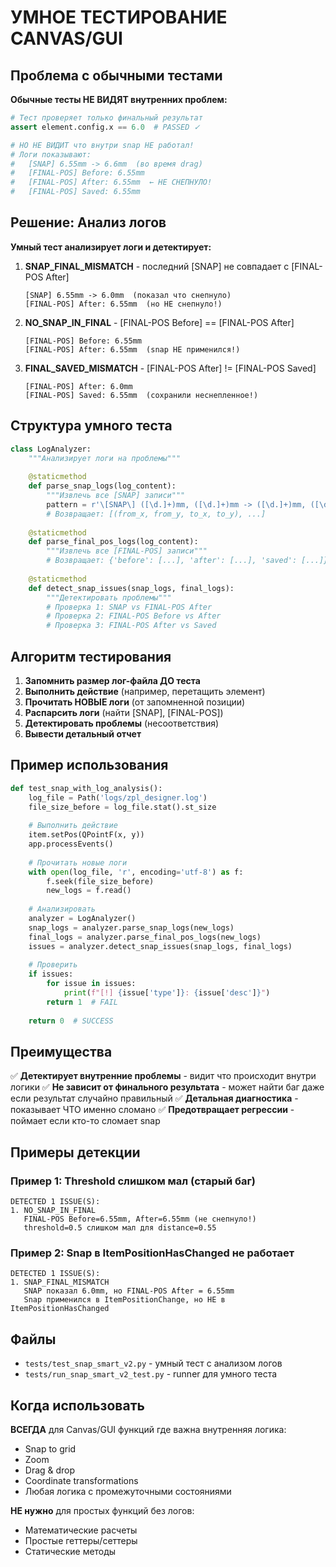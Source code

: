 # УМНОЕ ТЕСТИРОВАНИЕ CANVAS/GUI

## Проблема с обычными тестами

**Обычные тесты НЕ ВИДЯТ внутренних проблем:**
```python
# Тест проверяет только финальный результат
assert element.config.x == 6.0  # PASSED ✓

# НО НЕ ВИДИТ что внутри snap НЕ работал!
# Логи показывают:
#   [SNAP] 6.55mm -> 6.6mm  (во время drag)
#   [FINAL-POS] Before: 6.55mm
#   [FINAL-POS] After: 6.55mm  ← НЕ СНЕПНУЛО!
#   [FINAL-POS] Saved: 6.55mm
```

## Решение: Анализ логов

**Умный тест анализирует логи и детектирует:**

1. **SNAP_FINAL_MISMATCH** - последний [SNAP] не совпадает с [FINAL-POS After]
   ```
   [SNAP] 6.55mm -> 6.0mm  (показал что снепнуло)
   [FINAL-POS] After: 6.55mm  (но НЕ снепнуло!)
   ```

2. **NO_SNAP_IN_FINAL** - [FINAL-POS Before] == [FINAL-POS After]
   ```
   [FINAL-POS] Before: 6.55mm
   [FINAL-POS] After: 6.55mm  (snap НЕ применился!)
   ```

3. **FINAL_SAVED_MISMATCH** - [FINAL-POS After] != [FINAL-POS Saved]
   ```
   [FINAL-POS] After: 6.0mm
   [FINAL-POS] Saved: 6.55mm  (сохранили неснепленное!)
   ```

## Структура умного теста

```python
class LogAnalyzer:
    """Анализирует логи на проблемы"""
    
    @staticmethod
    def parse_snap_logs(log_content):
        """Извлечь все [SNAP] записи"""
        pattern = r'\[SNAP\] ([\d.]+)mm, ([\d.]+)mm -> ([\d.]+)mm, ([\d.]+)mm'
        # Возвращает: [(from_x, from_y, to_x, to_y), ...]
    
    @staticmethod
    def parse_final_pos_logs(log_content):
        """Извлечь все [FINAL-POS] записи"""
        # Возвращает: {'before': [...], 'after': [...], 'saved': [...]}
    
    @staticmethod
    def detect_snap_issues(snap_logs, final_logs):
        """Детектировать проблемы"""
        # Проверка 1: SNAP vs FINAL-POS After
        # Проверка 2: FINAL-POS Before vs After
        # Проверка 3: FINAL-POS After vs Saved
```

## Алгоритм тестирования

1. **Запомнить размер лог-файла ДО теста**
2. **Выполнить действие** (например, перетащить элемент)
3. **Прочитать НОВЫЕ логи** (от запомненной позиции)
4. **Распарсить логи** (найти [SNAP], [FINAL-POS])
5. **Детектировать проблемы** (несоответствия)
6. **Вывести детальный отчет**

## Пример использования

```python
def test_snap_with_log_analysis():
    log_file = Path('logs/zpl_designer.log')
    file_size_before = log_file.stat().st_size
    
    # Выполнить действие
    item.setPos(QPointF(x, y))
    app.processEvents()
    
    # Прочитать новые логи
    with open(log_file, 'r', encoding='utf-8') as f:
        f.seek(file_size_before)
        new_logs = f.read()
    
    # Анализировать
    analyzer = LogAnalyzer()
    snap_logs = analyzer.parse_snap_logs(new_logs)
    final_logs = analyzer.parse_final_pos_logs(new_logs)
    issues = analyzer.detect_snap_issues(snap_logs, final_logs)
    
    # Проверить
    if issues:
        for issue in issues:
            print(f"[!] {issue['type']}: {issue['desc']}")
        return 1  # FAIL
    
    return 0  # SUCCESS
```

## Преимущества

✅ **Детектирует внутренние проблемы** - видит что происходит внутри логики
✅ **Не зависит от финального результата** - может найти баг даже если результат случайно правильный
✅ **Детальная диагностика** - показывает ЧТО именно сломано
✅ **Предотвращает регрессии** - поймает если кто-то сломает snap

## Примеры детекции

### Пример 1: Threshold слишком мал (старый баг)
```
DETECTED 1 ISSUE(S):
1. NO_SNAP_IN_FINAL
   FINAL-POS Before=6.55mm, After=6.55mm (не снепнуло!)
   threshold=0.5 слишком мал для distance=0.55
```

### Пример 2: Snap в ItemPositionHasChanged не работает
```
DETECTED 1 ISSUE(S):
1. SNAP_FINAL_MISMATCH
   SNAP показал 6.0mm, но FINAL-POS After = 6.55mm
   Snap применился в ItemPositionChange, но НЕ в ItemPositionHasChanged
```

## Файлы

- `tests/test_snap_smart_v2.py` - умный тест с анализом логов
- `tests/run_snap_smart_v2_test.py` - runner для умного теста

## Когда использовать

**ВСЕГДА** для Canvas/GUI функций где важна внутренняя логика:
- Snap to grid
- Zoom
- Drag & drop
- Coordinate transformations
- Любая логика с промежуточными состояниями

**НЕ нужно** для простых функций без логов:
- Математические расчеты
- Простые геттеры/сеттеры
- Статические методы
